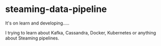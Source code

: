 # steaming-data-pipeline
It's on learn and developing..... 

I trying to learn about Kafka, Cassandra, Docker, Kubernetes or anything about Steaming pipelines. 